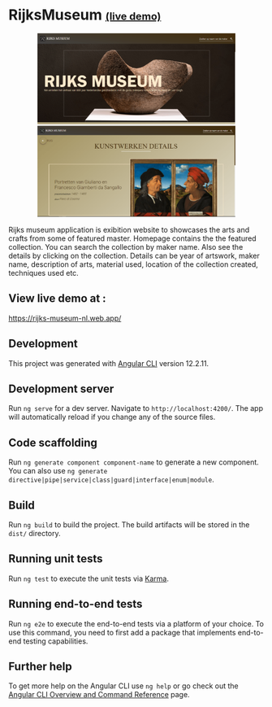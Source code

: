 # RijksMuseum <a style="font-size:20px" href="https://rijks-museum-nl.web.app/">(live demo)</a>

<p align="center">
    <img src="src/assets/homepage.jpg" width="390" height="auto">
    <img src="src/assets/artdetails.jpg" width="390" height="auto">
</p>

Rijks museum application is exibition website to showcases the arts and crafts from some of featured master. 
Homepage contains the the featured collection. You can search the collection by maker name. Also see the details by clicking on the collection. Details can be year of artswork, maker name, description of arts, material used, location of the collection created, techniques used etc.

## View live demo at :
https://rijks-museum-nl.web.app/



## Development

This project was generated with [Angular CLI](https://github.com/angular/angular-cli) version 12.2.11.

## Development server

Run `ng serve` for a dev server. Navigate to `http://localhost:4200/`. The app will automatically reload if you change any of the source files.

## Code scaffolding

Run `ng generate component component-name` to generate a new component. You can also use `ng generate directive|pipe|service|class|guard|interface|enum|module`.

## Build

Run `ng build` to build the project. The build artifacts will be stored in the `dist/` directory.

## Running unit tests

Run `ng test` to execute the unit tests via [Karma](https://karma-runner.github.io).

## Running end-to-end tests

Run `ng e2e` to execute the end-to-end tests via a platform of your choice. To use this command, you need to first add a package that implements end-to-end testing capabilities.

## Further help

To get more help on the Angular CLI use `ng help` or go check out the [Angular CLI Overview and Command Reference](https://angular.io/cli) page.
